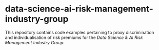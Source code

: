 # data-science-ai-risk-management-industry-group
This repository contains code examples pertaining to proxy discrimination and individualisation of risk premiums for the _Data Science &amp; AI Risk Management Industry Group_.
